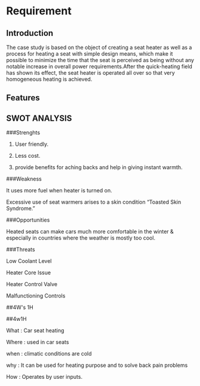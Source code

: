 # Requirement

## Introduction
The case study is based on the object of creating a seat heater as well as a process for heating a seat 
with simple design means, which make it possible to minimize the time that the seat is perceived as being
without any notable increase in overall power requirements.After the quick-heating field has shown 
 its effect, the seat heater is operated all over so that very homogeneous heating is achieved.

 ## Features






## SWOT ANALYSIS

###Strenghts

1) User friendly.

2) Less cost.

3) provide benefits for aching backs and help in giving instant warmth.

###Weakness

It uses more fuel when heater is turned on.

 Excessive use of seat warmers arises to a skin condition “Toasted Skin Syndrome.” 

###Opportunities

 Heated seats can make cars much more comfortable in the winter & especially in countries where the weather is mostly too cool.



###Threats

Low Coolant Level

Heater Core Issue

Heater Control Valve

Malfunctioning Controls

##4W's 1H

##4w1H

What : Car seat heating

Where : used in car seats

when : climatic conditions are cold

why : It can be used for heating purpose and to solve back pain problems

How : Operates by user inputs.
